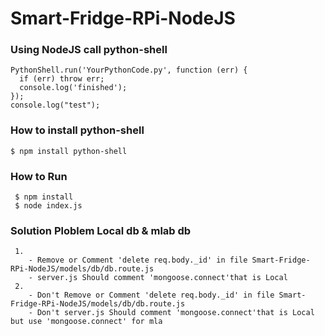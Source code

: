 # Smart-Fridge-RPi-NodeJS

### Using NodeJS call python-shell
```
PythonShell.run('YourPythonCode.py', function (err) {
  if (err) throw err;
  console.log('finished');
});
console.log("test");
```
### How to install python-shell
```
$ npm install python-shell
```
### How to Run
```
 $ npm install
 $ node index.js

```
### Solution Ploblem Local db & mlab db
```
 1.
	- Remove or Comment 'delete req.body._id' in file Smart-Fridge-RPi-NodeJS/models/db/db.route.js
   	- server.js Should comment 'mongoose.connect'that is Local
 2.
	- Don't Remove or Comment 'delete req.body._id' in file Smart-Fridge-RPi-NodeJS/models/db/db.route.js
	- Don't server.js Should comment 'mongoose.connect'that is Local but use 'mongoose.connect' for mla
```
